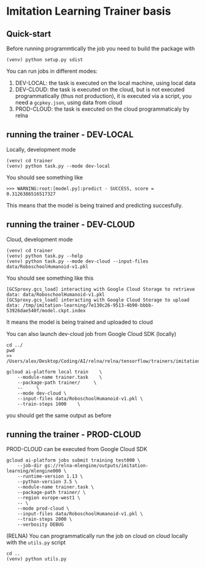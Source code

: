 # Imitation Learning Trainer basis

## Quick-start
Before running programmtically the job you need to build the package with

```
(venv) python setup.py sdist
```

You can run jobs in different modes:
1. DEV-LOCAL: the task is executed on the local machine, using local data
2. DEV-CLOUD: the task is executed on the cloud, but is not executed programmatically (thus not production), it is executed via a script, you need a `gcpkey.json`, using data from cloud
3. PROD-CLOUD: the task is executed on the cloud programmaticaly by relna 

## running the trainer - DEV-LOCAL

Locally, development mode
```
(venv) cd trainer
(venv) python task.py --mode dev-local
```

You should see something like
```
>>> WARNING:root:[model.py]:predict - SUCCESS, score = 0.3126386516517327
```
This means that the model is being trained and predicting succesfully.

## running the trainer - DEV-CLOUD

Cloud, development mode
```
(venv) cd trainer
(venv) python task.py --help
(venv) python task.py --mode dev-cloud --input-files data/RoboschoolHumanoid-v1.pkl
```

You should see something like this
```
[GCSproxy.gcs_load] interacting with Google Cloud Storage to retrieve data: data/RoboschoolHumanoid-v1.pkl
[GCSproxy.gcs_load] interacting with Google Cloud Storage to upload data: /tmp/imitation-learning/7e130c26-9513-4b90-bbbb-53926dae540f/model.ckpt.index
```
It means  the model is being trained and uploaded to cloud

You can also launch dev-cloud job from Google Cloud SDK (locally)
```
cd ../
pwd
>> /Users/alex/Desktop/Coding/AI/relna/relna/tensorflow/trainers/imitation_learning

gcloud ai-platform local train    \
	--module-name trainer.task    \
    --package-path trainer/     \
    --     \
    --mode dev-cloud \
    --input-files data/RoboschoolHumanoid-v1.pkl \
    --train-steps 1000    \
```
you should get the same output as before

## running the trainer - PROD-CLOUD

PROD-CLOUD can be executed from Google Cloud SDK

```
gcloud ai-platform jobs submit training test000 \
    --job-dir gs://relna-mlengine/outputs/imitation-learning/mlengine000 \
    --runtime-version 1.13 \
    --python-version 3.5 \
    --module-name trainer.task \
    --package-path trainer/ \
    --region europe-west1 \
    -- \
    --mode prod-cloud \
    --input-files data/RoboschoolHumanoid-v1.pkl \
    --train-steps 2000 \
    --verbosity DEBUG
```

(RELNA) You can programmatically run the job on cloud on cloud locally with the `utils.py` script

```
cd ..
(venv) python utils.py
```
